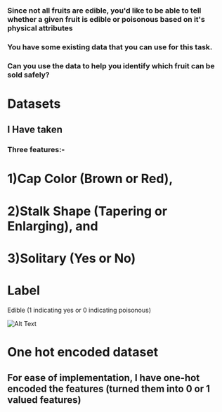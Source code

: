 

 ### Since not all fruits are edible, you'd like to be able to tell whether a given fruit is edible or poisonous based on it's physical attributes
### You have some existing data that you can use for this task.
### Can you use the data to help you identify which fruit can be sold safely?

# Datasets
## I Have taken 
### Three features:-
# 1)Cap Color (Brown or Red),

# 2)Stalk Shape (Tapering  or Enlarging), and

# 3)Solitary (Yes or No)

# Label
Edible (1 indicating yes or 0 indicating poisonous)

![Alt Text](https://github.com/63762618-33fa-4085-9757-bfe61a5e9a2c)
# One hot encoded dataset
## For ease of implementation, I have one-hot encoded the features (turned them into 0 or 1 valued features)
